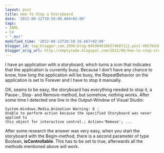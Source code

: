 ```yaml
---
layout: post
title: How To Stop a Storyboard
date: '2012-08-12T10:50:00.004+02:00'
tags:
- XAML
- C#
- ".Net"
modified_time: '2012-08-12T20:18:26.667+02:00'
blogger_id: tag:blogger.com,1999:blog-8459046186574607112.post-4057643004216424340
blogger_orig_url: http://emptycode.blogspot.com/2012/08/how-to-stop-storyboard.html
---
```


I have an application with a storyboard, which turns a icon that indicates that the application is currently busy. Because I don’t have any chance to know, how long the application will be busy, the RepeatBehavior on the application is set to Forever and I have to stop it manually.

OK, seams to be easy, the storyboard has everything needed to stop it, a Pause-, Stop- and Remove-method, but somehow, nothing works. After some time I detected one line in the Output-Window of Visual Studio:

    System.Windows.Media.Animation Warning: 6 :
    Unable to perform action because the specified Storyboard was never applied to
    this object for interactive control.; Action='Remove'; ...

After some research the answer was very easy, when you start the storyboard with the Begin-method, there is a second parameter of type Boolean, **isControllable**. This has to be set to true, afterwards all the methods mentioned above will work.